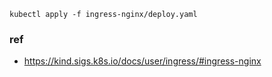 ```
kubectl apply -f ingress-nginx/deploy.yaml
```

### ref

- https://kind.sigs.k8s.io/docs/user/ingress/#ingress-nginx
